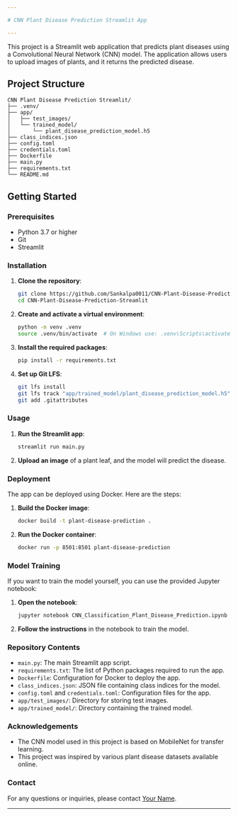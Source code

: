 ```yaml
---

# CNN Plant Disease Prediction Streamlit App

---
```


This project is a Streamlit web application that predicts plant diseases using a Convolutional Neural Network (CNN) model. The application allows users to upload images of plants, and it returns the predicted disease.

## Project Structure

```
CNN Plant Disease Prediction Streamlit/
├── .venv/
├── app/
│   ├── test_images/
│   └── trained_model/
│       └── plant_disease_prediction_model.h5
├── class_indices.json
├── config.toml
├── credentials.toml
├── Dockerfile
├── main.py
├── requirements.txt
└── README.md
```

## Getting Started

### Prerequisites

- Python 3.7 or higher
- Git
- Streamlit

### Installation

1. **Clone the repository**:

   ```bash
   git clone https://github.com/Sankalpa0011/CNN-Plant-Disease-Prediction-Streamlit.git
   cd CNN-Plant-Disease-Prediction-Streamlit
   ```

2. **Create and activate a virtual environment**:

   ```bash
   python -m venv .venv
   source .venv/bin/activate  # On Windows use: .venv\Scripts\activate
   ```

3. **Install the required packages**:

   ```bash
   pip install -r requirements.txt
   ```

4. **Set up Git LFS**:

   ```bash
   git lfs install
   git lfs track "app/trained_model/plant_disease_prediction_model.h5"
   git add .gitattributes
   ```

### Usage

1. **Run the Streamlit app**:

   ```bash
   streamlit run main.py
   ```

2. **Upload an image** of a plant leaf, and the model will predict the disease.

### Deployment

The app can be deployed using Docker. Here are the steps:

1. **Build the Docker image**:

   ```bash
   docker build -t plant-disease-prediction .
   ```

2. **Run the Docker container**:

   ```bash
   docker run -p 8501:8501 plant-disease-prediction
   ```

### Model Training

If you want to train the model yourself, you can use the provided Jupyter notebook:

1. **Open the notebook**:

   ```bash
   jupyter notebook CNN_Classification_Plant_Disease_Prediction.ipynb
   ```

2. **Follow the instructions** in the notebook to train the model.

### Repository Contents

- `main.py`: The main Streamlit app script.
- `requirements.txt`: The list of Python packages required to run the app.
- `Dockerfile`: Configuration for Docker to deploy the app.
- `class_indices.json`: JSON file containing class indices for the model.
- `config.toml` and `credentials.toml`: Configuration files for the app.
- `app/test_images/`: Directory for storing test images.
- `app/trained_model/`: Directory containing the trained model.

### Acknowledgements

- The CNN model used in this project is based on MobileNet for transfer learning.
- This project was inspired by various plant disease datasets available online.

### Contact

For any questions or inquiries, please contact [Your Name](mailto:sankalpakavindu09@gmail.com).

---

